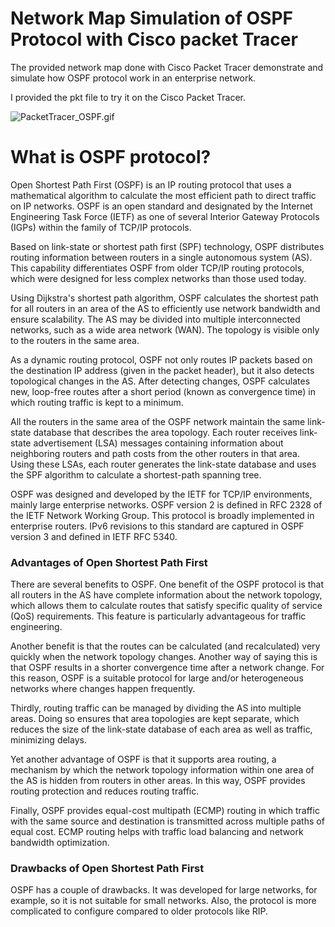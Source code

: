# Network Map Simulation of OSPF Protocol with Cisco packet Tracer

The provided network map done with Cisco Packet Tracer demonstrate and simulate how OSPF protocol work in an enterprise network.

I provided the pkt file to try it on the Cisco Packet Tracer.

![PacketTracer_OSPF.gif](https://github.com/IT-Support-L2/OSPF/blob/master/PacketTracer_OSPF.gif)

# What is OSPF protocol?

Open Shortest Path First (OSPF) is an IP routing protocol that uses a mathematical algorithm to calculate the most efficient path to direct traffic on IP networks. OSPF is an open standard and designated by the Internet Engineering Task Force (IETF) as one of several Interior Gateway Protocols (IGPs) within the family of TCP/IP protocols.

Based on link-state or shortest path first (SPF) technology, OSPF distributes routing information between routers in a single autonomous system (AS). This capability differentiates OSPF from older TCP/IP routing protocols, which were designed for less complex networks than those used today.

Using Dijkstra's shortest path algorithm, OSPF calculates the shortest path for all routers in an area of the AS to efficiently use network bandwidth and ensure scalability. The AS may be divided into multiple interconnected networks, such as a wide area network (WAN). The topology is visible only to the routers in the same area.

As a dynamic routing protocol, OSPF not only routes IP packets based on the destination IP address (given in the packet header), but it also detects topological changes in the AS. After detecting changes, OSPF calculates new, loop-free routes after a short period (known as convergence time) in which routing traffic is kept to a minimum.
 
All the routers in the same area of the OSPF network maintain the same link-state database that describes the area topology. Each router receives link-state advertisement (LSA) messages containing information about neighboring routers and path costs from the other routers in that area. Using these LSAs, each router generates the link-state database and uses the SPF algorithm to calculate a shortest-path spanning tree.

OSPF was designed and developed by the IETF for TCP/IP environments, mainly large enterprise networks. OSPF version 2 is defined in RFC 2328 of the IETF Network Working Group. This protocol is broadly implemented in enterprise routers. IPv6 revisions to this standard are captured in OSPF version 3 and defined in IETF RFC 5340.

### Advantages of Open Shortest Path First

There are several benefits to OSPF. One benefit of the OSPF protocol is that all routers in the AS have complete information about the network topology, which allows them to calculate routes that satisfy specific quality of service (QoS) requirements. This feature is particularly advantageous for traffic engineering.

Another benefit is that the routes can be calculated (and recalculated) very quickly when the network topology changes. Another way of saying this is that OSPF results in a shorter convergence time after a network change. For this reason, OSPF is a suitable protocol for large and/or heterogeneous networks where changes happen frequently.

Thirdly, routing traffic can be managed by dividing the AS into multiple areas. Doing so ensures that area topologies are kept separate, which reduces the size of the link-state database of each area as well as traffic, minimizing delays.

Yet another advantage of OSPF is that it supports area routing, a mechanism by which the network topology information within one area of the AS is hidden from routers in other areas. In this way, OSPF provides routing protection and reduces routing traffic.

Finally, OSPF provides equal-cost multipath (ECMP) routing in which traffic with the same source and destination is transmitted across multiple paths of equal cost. ECMP routing helps with traffic load balancing and network bandwidth optimization.

### Drawbacks of Open Shortest Path First

OSPF has a couple of drawbacks. It was developed for large networks, for example, so it is not suitable for small networks. Also, the protocol is more complicated to configure compared to older protocols like RIP.
